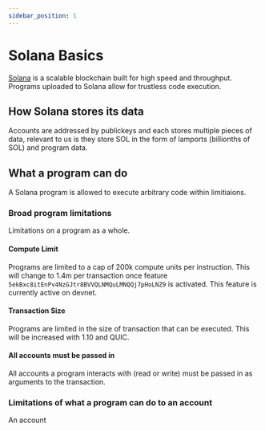 ```yaml
---
sidebar_position: 1
---
```


# Solana Basics

[Solana](https://solana.com) is a scalable blockchain built for high speed and throughput. Programs uploaded to Solana allow for trustless code execution.

## How Solana stores its data

Accounts are addressed by publickeys and each stores multiple pieces of data, relevant to us is they store SOL in the form of lamports (billionths of SOL) and program data.

## What a program can do

A Solana program is allowed to execute arbitrary code within limitiaions.

### Broad program limitations

Limitations on a program as a whole.

#### Compute Limit

Programs are limited to a cap of 200k compute units per instruction. This will change to 1.4m per transaction once feature `5ekBxc8itEnPv4NzGJtr8BVVQLNMQuLMNQQj7pHoLNZ9` is activated. This feature is currently active on devnet.

#### Transaction Size

Programs are limited in the size of transaction that can be executed. This will be increased with 1.10 and QUIC.

#### All accounts must be passed in

All accounts a program interacts with (read or write) must be passed in as arguments to the transaction.

### Limitations of what a program can do to an account

An account
